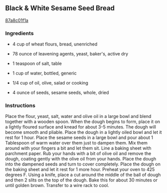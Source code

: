 ## Black & White Sesame Seed Bread

[87a8c01f1a](http://tastykitchen.com/recipes/breads/black-white-sesame-seed-bread/)

### Ingredients

 - 4 cup of wheat flours, bread, unenriched

 - 78 ounce of leavening agents, yeast, baker's, active dry

 - 1 teaspoon of salt, table

 - 1 cup of water, bottled, generic

 - 1/4 cup of oil, olive, salad or cooking

 - 4 ounce of seeds, sesame seeds, whole, dried

### Instructions

Place the flour, yeast, salt, water and olive oil in a large bowl and blend together with a wooden spoon. When the dough begins to form, place it on a lightly floured surface and knead for about 3-5 minutes. The dough will become smooth and pliable. Place the dough in a lightly oiled bowl and let it rest for 1 hour. Place the sesame seeds in a large bowl and pour about 1 Tablespoon of warm water over them just to dampen them. Mix them around with your fingers a bit and let them sit. Line a baking sheet with parchment paper. Rub your hands with a bit of olive oil and remove the dough, coating gently with the olive oil from your hands. Place the dough into the dampened seeds and turn to cover completely. Place the dough on the baking sheet and let it rest for 1 more hour. Preheat your oven to 425 degrees F. Using a knife, place a cut around the middle of the ball of dough and then 2 slits on the top of the dough. Bake this for about 30 minutes or until golden brown. Transfer to a wire rack to cool.